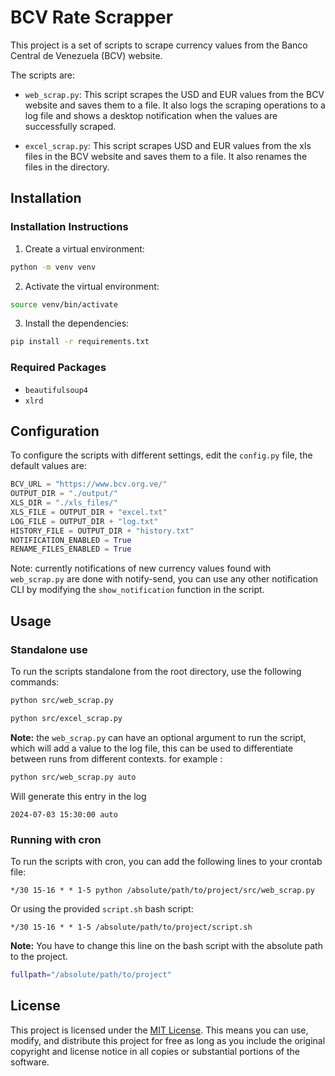 # BCV Rate Scrapper

This project is a set of scripts to scrape currency values from the Banco Central de Venezuela (BCV) website.

The scripts are:

- `web_scrap.py`: This script scrapes the USD and EUR values from the BCV website and saves them to a file. It also logs the scraping operations to a log file and shows a desktop notification when the values are successfully scraped.

- `excel_scrap.py`: This script scrapes USD and EUR values from the xls files in the BCV website and saves them to a file. It also renames the files in the directory.

## Installation

### Installation Instructions

1. Create a virtual environment:

```bash
python -m venv venv
```

2. Activate the virtual environment:

```bash
source venv/bin/activate
```

3. Install the dependencies:

```bash
pip install -r requirements.txt
```

### Required Packages

- `beautifulsoup4`
- `xlrd`

## Configuration

To configure the scripts with different settings, edit the `config.py` file, the default values are:

```python
BCV_URL = "https://www.bcv.org.ve/"
OUTPUT_DIR = "./output/"
XLS_DIR = "./xls_files/"
XLS_FILE = OUTPUT_DIR + "excel.txt"
LOG_FILE = OUTPUT_DIR + "log.txt"
HISTORY_FILE = OUTPUT_DIR + "history.txt"
NOTIFICATION_ENABLED = True
RENAME_FILES_ENABLED = True
```

Note: currently notifications of new currency values found with `web_scrap.py` are done with notify-send, you can use any other notification CLI by modifying the `show_notification` function in the script.

## Usage

### Standalone use

To run the scripts standalone from the root directory, use the following commands:

```bash
python src/web_scrap.py
```

```bash
python src/excel_scrap.py
```

**Note:** the `web_scrap.py` can have an optional argument to run the script, which will add a value to the log file, this can be used to differentiate between runs from different contexts. for example :

```bash
python src/web_scrap.py auto
```

Will generate this entry in the log

```text
2024-07-03 15:30:00 auto
```

### Running with cron

To run the scripts with cron, you can add the following lines to your crontab file:

```text
*/30 15-16 * * 1-5 python /absolute/path/to/project/src/web_scrap.py
```

Or using the provided `script.sh` bash script:

```text
*/30 15-16 * * 1-5 /absolute/path/to/project/script.sh
```

**Note:** You have to change this line on the bash script with the absolute path to the project.

```bash
fullpath="/absolute/path/to/project"
```

## License

This project is licensed under the [MIT License](LICENSE). This means you can use, modify, and distribute this project for free as long as you include the original copyright and license notice in all copies or substantial portions of the software.
